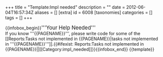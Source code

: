 +++
title = "Template:Impl needed"
description = ""
date = 2012-06-04T16:57:34Z
aliases = []
[extra]
id = 6008
[taxonomies]
categories = []
tags = []
+++

{{infobox_begin}}<big>'''Your Help Needed'''</big><br />If you know '''{{PAGENAME}}''', please write code for some of the [[Reports:Tasks not implemented in {{PAGENAME}}|tasks not implemented in '''{{PAGENAME}}''']].<includeonly>{{#ifexist: Reports:Tasks not implemented in {{PAGENAME}}||[[Category:impl_needed]]}}{{infobox_end}}
<noinclude>{{template}}</noinclude>
